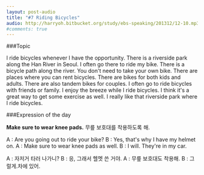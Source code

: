 ```yaml
---
layout: post-audio
title: "#7 Riding Bicycles"
audio: http://harryoh.bitbucket.org/study/ebs-speaking/201312/12-10.mp3
#comments: true
---
```


###Topic

I ride bicycles whenever I have the opportunity. There is a riverside park along the Han River in Seoul. I often go there to ride my bike. There is a bicycle path along the river. You don't need to take your own bike. There are places where you can rent bicycles. There are bikes for both kids and adults. There are also tandem bikes for couples. I often go to ride bicycles with friends or family. I enjoy the breeze while I ride bicycles. I think it's a great way to get some exercise as well. I really like that riverside park where I ride bicycles.

###Expression‍ of the day

**Make sure to wear knee pads.**
무릎 보호대를 착용하도록 해.

A : Are you going out to ride your bike?
B : Yes, that's why I have my helmet on.
A : Make sure to wear knee pads as well.
B : I will. They're in my car.

A : 자저거 타러 나가니?
B : 응, 그래서 헬멧 쓴 거야.
A : 무릎 보호대도 착용해.
B : 그럴게.차에 있어.
